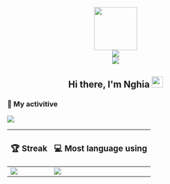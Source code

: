 <div id="header" align="center">
  <img src="https://media.giphy.com/media/M9gbBd9nbDrOTu1Mqx/giphy.gif" width="100"/> <br/>
  <img src="https://komarev.com/ghpvc/?username=nghia14302&style=for-the-badge" /> <br/>
  <img src="https://github-readme-stats.vercel.app/api?username=nghia14302&theme=tokyonight" />
</div>

<div align="center">
       <h2> Hi there, I'm Nghia <img src="https://raw.githubusercontent.com/MartinHeinz/MartinHeinz/master/wave.gif" width="26px" height="26px" /> </h2>
</div>



<h3>🎉 My activitive </h3>
<img src="https://activity-graph.herokuapp.com/graph?username=nghia14302&theme=rogue" />

| <h3> 🏆 Streak </h3>|<h3> 💻 Most language using </h3>  |
| -- | -- |
| <img align="top" src="https://github-readme-streak-stats.herokuapp.com/?user=nghia14302&theme=tokyonight" /> | <img align="top" src="https://github-readme-stats.vercel.app/api/top-langs/?username=nghia14302&compact&theme=tokyonight" /> |


